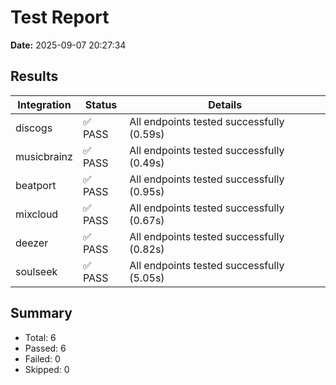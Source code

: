 # Test Report

**Date:** 2025-09-07 20:27:34

## Results

| Integration | Status | Details |
|------------|--------|----------|
| discogs | ✅ PASS | All endpoints tested successfully (0.59s) |
| musicbrainz | ✅ PASS | All endpoints tested successfully (0.49s) |
| beatport | ✅ PASS | All endpoints tested successfully (0.95s) |
| mixcloud | ✅ PASS | All endpoints tested successfully (0.67s) |
| deezer | ✅ PASS | All endpoints tested successfully (0.82s) |
| soulseek | ✅ PASS | All endpoints tested successfully (5.05s) |

## Summary
- Total: 6
- Passed: 6
- Failed: 0
- Skipped: 0
